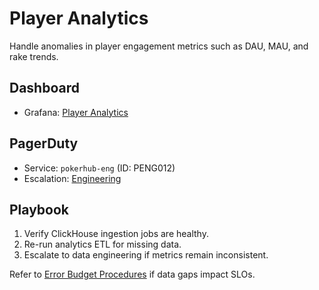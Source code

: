 # Player Analytics

Handle anomalies in player engagement metrics such as DAU, MAU, and rake trends.

## Dashboard
- Grafana: [Player Analytics](../../infrastructure/observability/player-analytics-dashboard.json)

## PagerDuty
- Service: `pokerhub-eng` (ID: PENG012) <!-- Update ID if PagerDuty service changes -->
- Escalation: [Engineering](https://pokerhub.pagerduty.com/escalation_policies/PDEF456)

## Playbook
1. Verify ClickHouse ingestion jobs are healthy.
2. Re-run analytics ETL for missing data.
3. Escalate to data engineering if metrics remain inconsistent.

Refer to [Error Budget Procedures](../error-budget-procedures.md) if data gaps impact SLOs.
